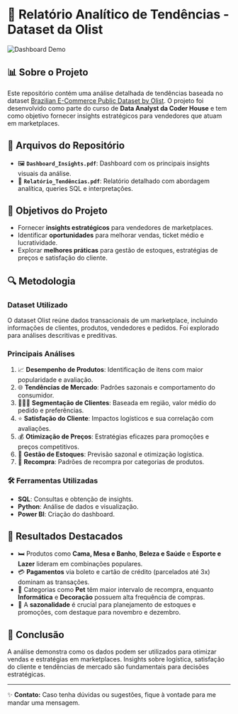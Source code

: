 # 🚀 Relatório Analítico de Tendências - Dataset da Olist

![Dashboard Demo](https://media4.giphy.com/media/v1.Y2lkPTc5MGI3NjExNXR4dGZweXE2bm1semVjcWliNWx5bHl2aHd0dHgwNmZ4b2xvZnFkOSZlcD12MV9pbnRlcm5hbF9naWZfYnlfaWQmY3Q9Zw/xT9C25UNTwfZuk85WP/giphy.gif)

## 📊 Sobre o Projeto
Este repositório contém uma análise detalhada de tendências baseada no dataset [Brazilian E-Commerce Public Dataset by Olist](https://www.kaggle.com/datasets/olistbr/brazilian-ecommerce). O projeto foi desenvolvido como parte do curso de **Data Analyst da Coder House** e tem como objetivo fornecer insights estratégicos para vendedores que atuam em marketplaces.

## 📂 Arquivos do Repositório

- 🖼️ **`Dashboard_Insights.pdf`**: Dashboard com os principais insights visuais da análise.
- 📄 **`Relatório_Tendências.pdf`**: Relatório detalhado com abordagem analítica, queries SQL e interpretações.

## 🎯 Objetivos do Projeto

- Fornecer **insights estratégicos** para vendedores de marketplaces.
- Identificar **oportunidades** para melhorar vendas, ticket médio e lucratividade.
- Explorar **melhores práticas** para gestão de estoques, estratégias de preços e satisfação do cliente.

## 🔍 Metodologia

### Dataset Utilizado
O dataset Olist reúne dados transacionais de um marketplace, incluindo informações de clientes, produtos, vendedores e pedidos. Foi explorado para análises descritivas e preditivas.

### Principais Análises

1. 📈 **Desempenho de Produtos**: Identificação de itens com maior popularidade e avaliação.
2. 🌐 **Tendências de Mercado**: Padrões sazonais e comportamento do consumidor.
3. 🧑‍🤝‍🧑 **Segmentação de Clientes**: Baseada em região, valor médio do pedido e preferências.
4. ⭐ **Satisfação do Cliente**: Impactos logísticos e sua correlação com avaliações.
5. 💰 **Otimização de Preços**: Estratégias eficazes para promoções e preços competitivos.
6. 🏬 **Gestão de Estoques**: Previsão sazonal e otimização logística.
7. 🔄 **Recompra**: Padrões de recompra por categorias de produtos.

### 🛠️ Ferramentas Utilizadas

- **SQL**: Consultas e obtenção de insights.
- **Python**: Análise de dados e visualização.
- **Power BI**: Criação do dashboard.

## 🌟 Resultados Destacados

- 🛏️ Produtos como **Cama, Mesa e Banho**, **Beleza e Saúde** e **Esporte e Lazer** lideram em combinações populares.
- 💳 **Pagamentos** via boleto e cartão de crédito (parcelados até 3x) dominam as transações.
- 🐾 Categorias como **Pet** têm maior intervalo de recompra, enquanto **Informática** e **Decoração** possuem alta frequência de compras.
- 📆 A **sazonalidade** é crucial para planejamento de estoques e promoções, com destaque para novembro e dezembro.

## 🏁 Conclusão
A análise demonstra como os dados podem ser utilizados para otimizar vendas e estratégias em marketplaces. Insights sobre logística, satisfação do cliente e tendências de mercado são fundamentais para decisões estratégicas.

---

✨ **Contato:** Caso tenha dúvidas ou sugestões, fique à vontade para me mandar uma mensagem.
